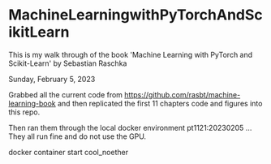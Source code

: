# MachineLearningwithPyTorchAndScikitLearn
This is my walk through of the book 'Machine Learning with PyTorch and Scikit-Learn' by Sebastian Raschka

Sunday, February 5, 2023

Grabbed all the current code from https://github.com/rasbt/machine-learning-book 
and then replicated the first 11 chapters code and figures into this repo.

Then ran them through the local docker environment pt1121:20230205 ... They all run fine and do not use the GPU.

docker container start cool_noether